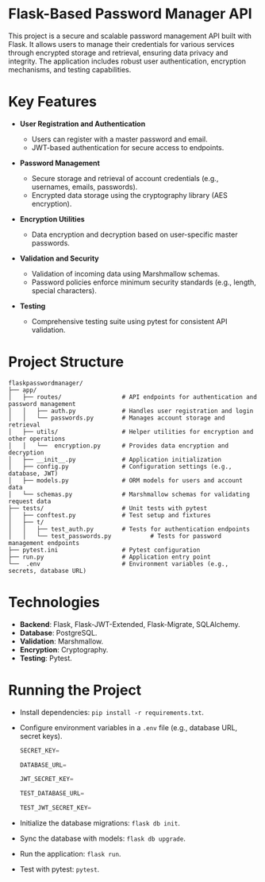 # Flask-Based Password Manager API

This project is a secure and scalable password management API built with Flask. It allows users to manage their credentials for various services through encrypted storage and retrieval, ensuring data privacy and integrity. The application includes robust user authentication, encryption mechanisms, and testing capabilities.

# Key Features

-   **User Registration and Authentication**
    
    -   Users can register with a master password and email.
    -   JWT-based authentication for secure access to endpoints.
-   **Password Management**
    
    -   Secure storage and retrieval of account credentials (e.g., usernames, emails, passwords).
    -   Encrypted data storage using the cryptography library (AES encryption).
-   **Encryption Utilities**
    
    -   Data encryption and decryption based on user-specific master passwords.
-   **Validation and Security**
    
    -   Validation of incoming data using Marshmallow schemas.
    -   Password policies enforce minimum security standards (e.g., length, special characters).
-   **Testing**
  
    -   Comprehensive testing suite using pytest for consistent API validation.

# Project Structure
```
flaskpasswordmanager/
├── app/
│   ├── routes/           		# API endpoints for authentication and password management
│   │   ├── auth.py       		# Handles user registration and login
│   │   └── passwords.py  		# Manages account storage and retrieval
│   ├── utils/            		# Helper utilities for encryption and other operations
│   │   └──  encryption.py 		# Provides data encryption and decryption
│   ├── __init__.py       		# Application initialization
│   ├── config.py         		# Configuration settings (e.g., database, JWT)
│   ├── models.py         		# ORM models for users and account data
│   └── schemas.py        		# Marshmallow schemas for validating request data
├── tests/                		# Unit tests with pytest
│   ├── conftest.py       		# Test setup and fixtures
│   ├── t/
│   │   ├── test_auth.py  		# Tests for authentication endpoints
│   │   └── test_passwords.py           # Tests for password management endpoints
├── pytest.ini            		# Pytest configuration
├── run.py                		# Application entry point
└──  .env                  		# Environment variables (e.g., secrets, database URL)
```

# Technologies

-   **Backend**: Flask, Flask-JWT-Extended, Flask-Migrate, SQLAlchemy.
-   **Database**: PostgreSQL.
-   **Validation**: Marshmallow.
-   **Encryption**: Cryptography.
-   **Testing**: Pytest.

# Running the Project

- Install dependencies: `pip install -r requirements.txt`.

- Configure environment variables in a `.env` file (e.g., database URL, secret keys).

	```py
	SECRET_KEY=

	DATABASE_URL=

	JWT_SECRET_KEY=

	TEST_DATABASE_URL=

	TEST_JWT_SECRET_KEY=
	```

- Initialize the database migrations: `flask db init`.

- Sync the database with models: `flask db upgrade`.

- Run the application: `flask run`.

- Test with pytest: `pytest`.